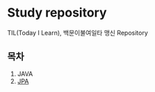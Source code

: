 # Study repository
TIL(Today I Learn), 백문이불여일타 맹신 Repository
## 목차
1. JAVA
2. [JPA](https://github.com/oyatrij/myStudy/tree/main/JPA)
